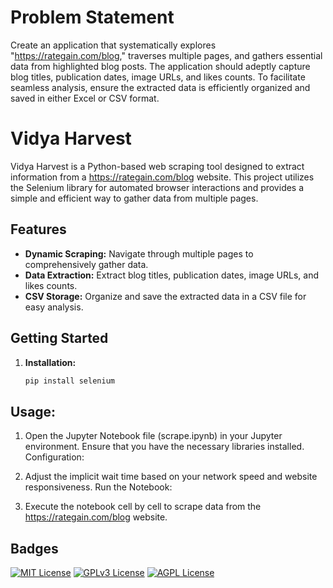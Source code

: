 
# Problem Statement

Create an application that systematically explores
"https://rategain.com/blog," traverses multiple pages,
and gathers essential data from highlighted blog posts.
The application should adeptly capture blog titles,
publication dates, image URLs, and likes counts. To
facilitate seamless analysis, ensure the extracted data is
efficiently organized and saved in either Excel or CSV
format.
# Vidya Harvest

Vidya Harvest is a Python-based web scraping tool designed to extract information from a https://rategain.com/blog website. This project utilizes the Selenium library for automated browser interactions and provides a simple and efficient way to gather data from multiple pages.

## Features

- **Dynamic Scraping:** Navigate through multiple pages to comprehensively gather data.
- **Data Extraction:** Extract blog titles, publication dates, image URLs, and likes counts.
- **CSV Storage:** Organize and save the extracted data in a CSV file for easy analysis.

## Getting Started

1. **Installation:**
   ```bash
   pip install selenium
## Usage:

1. Open the Jupyter Notebook file (scrape.ipynb) in your Jupyter environment.
Ensure that you have the necessary libraries installed.
Configuration:

2. Adjust the implicit wait time based on your network speed and website responsiveness.
Run the Notebook:

3. Execute the notebook cell by cell to scrape data from the  https://rategain.com/blog website.
## Badges


[![MIT License](https://img.shields.io/badge/License-MIT-green.svg)](https://choosealicense.com/licenses/mit/)
[![GPLv3 License](https://img.shields.io/badge/License-GPL%20v3-yellow.svg)](https://opensource.org/licenses/)
[![AGPL License](https://img.shields.io/badge/license-AGPL-blue.svg)](http://www.gnu.org/licenses/agpl-3.0)

